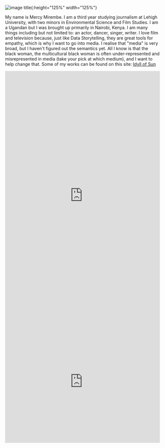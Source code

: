 ![image title](https://pbs.twimg.com/profile_images/1289581631708200962/G3ZvBlkA_400x400.jpg){:height="125%" width="125%"} 

My name is Mercy Mirembe. I am a third year studying journalism at Lehigh University, with two minors in Environmental Science and Film Studies. I am a Ugandan but I was brought up primarily in Nairobi, Kenya. I am many things including but not limited to: an actor, dancer, singer, writer. I love film and television because, just like Data Storytelling, they are great tools for empathy, which is why I want to go into media. I realise that "media" is very broad, but I haven't figured out the semantics yet. All I know is that the black woman, the multicultural black woman is often under-represented and misrepresented in media (take your pick at which medium), and I want to help change that. Some of my works can be found on this site: [Idyll of Sun](idyllofsun.com)

<iframe title="Lehigh Undergraduate Enrollment Total Head Count Fall 20" aria-label="chart" id="datawrapper-chart-3SMbw" src="https://datawrapper.dwcdn.net/3SMbw/1/" scrolling="no" frameborder="0" style="width: 0; min-width: 100% !important; border: none;" height="810"></iframe><script type="text/javascript">!function(){"use strict";window.addEventListener("message",(function(a){if(void 0!==a.data["datawrapper-height"])for(var e in a.data["datawrapper-height"]){var t=document.getElementById("datawrapper-chart-"+e)||document.querySelector("iframe[src*='"+e+"']");t&&(t.style.height=a.data["datawrapper-height"][e]+"px")}}))}();
</script>

<iframe title="Lehigh Student Enrollment by College Over a 10-Year Span" aria-label="Interactive line chart" id="datawrapper-chart-NOo0t" src="https://datawrapper.dwcdn.net/NOo0t/1/" scrolling="no" frameborder="0" style="width: 0; min-width: 100% !important; border: none;" height="400"></iframe><script type="text/javascript">!function(){"use strict";window.addEventListener("message",(function(a){if(void 0!==a.data["datawrapper-height"])for(var e in a.data["datawrapper-height"]){var t=document.getElementById("datawrapper-chart-"+e)||document.querySelector("iframe[src*='"+e+"']");t&&(t.style.height=a.data["datawrapper-height"][e]+"px")}}))}();
</script>
